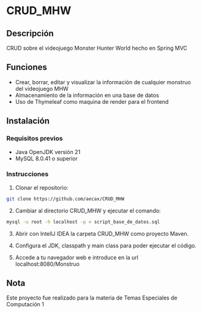 # CRUD_MHW

## Descripción

CRUD sobre el videojuego Monster Hunter World hecho en Spring MVC

## Funciones

- Crear, borrar, editar y visualizar la información de cualquier monstruo del videojuego MHW
- Almacenamiento de la información en una base de datos 
- Uso de Thymeleaf como maquina de render para el frontend

## Instalación

### Requisitos previos

- Java OpenJDK versión 21
- MySQL 8.0.41 o superior

### Instrucciones

1. Clonar el repositorio:
```bash
git clone https://github.com/aecax/CRUD_MHW
```

2. Cambiar al directorio CRUD_MHW y ejecutar el comando:
```bash
mysql -u root -h localhost -p < script_base_de_datos.sql
```

3. Abrir con IntellJ IDEA la carpeta CRUD_MHW como proyecto Maven.

4. Configura el JDK, classpath y main class para poder ejecutar el código.

5. Accede a tu navegador web e introduce en la url localhost:8080/Monstruo

## Nota
Este proyecto fue realizado para la materia de Temas Especiales de Computación 1
